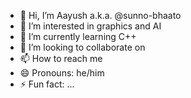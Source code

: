 - 👋 Hi, I’m Aayush a.k.a. @sunno-bhaato
- 👀 I’m interested in graphics and AI
- 🌱 I’m currently learning C++
- 💞️ I’m looking to collaborate on
- 📫 How to reach me
- 😄 Pronouns: he/him
- ⚡ Fun fact: ...

<!---
sunno-bhaato/sunno-bhaato is a ✨ special ✨ repository because its `README.md` (this file) appears on your GitHub profile.
You can click the Preview link to take a look at your changes.
--->
